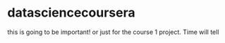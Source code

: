 # datasciencecoursera
this is going to be important! or just for the course 1 project. Time will tell

